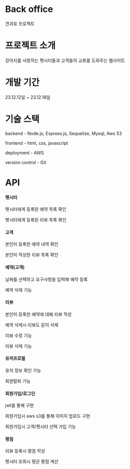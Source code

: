 # Back office
견과유 프로젝트

# 프로젝트 소개
강아지를 사랑하는 펫시터들과 고객들의 교류를 도와주는 웹사이트

# 개발 기간
23.12.12일 ~ 23.12.18일

# 기술 스택

backend - Node.js, Express.js, Sequelize, Mysql, Aws S3

frontend - html, css, javascript

deployment - AWS

version control - Git

# API

#### 펫시터

펫시터에게 등록된 예약 목록 확인

펫시터에게 등록된 리뷰 목록 확인

#### 고객

본인이 등록한 예약 내역 확인

본인이 작성한 리뷰 목록 확인

#### 예약(고객)

날짜를 선택하고 요구사항을 입력해 예약 등록

예약 삭제 기능

#### 리뷰

본인이 등록한 예약에 대해 리뷰 작성

예약 삭제시 리뷰도 같이 삭제

리뷰 수정 기능

리뷰 삭제 기능 

#### 유저프로필

유저 정보 확인 가능

회원탈퇴 기능

#### 회원가입/로그인

jwt를 통해 구현

회원가입시 aws s3를 통해 이미지 업로드 구현

회원가입시 고객/펫시터 선택 가입 기능

#### 평점

리뷰 등록시 평점 작성

펫시터 조회시 평균 평점 계산
